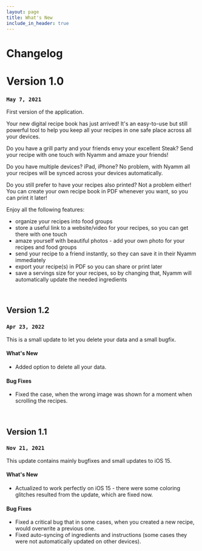 ```yaml
---
layout: page
title: What's New
include_in_header: true
---
```


# Changelog

# **Version 1.0**
### `May 7, 2021`
First version of the application.

Your new digital recipe book has just arrived! It's an easy-to-use but still powerful tool to help you keep all your recipes in one safe place across all your devices.

Do you have a grill party and your friends envy your excellent Steak? Send your recipe with one touch with Nyamm and amaze your friends!

Do you have multiple devices? iPad, iPhone? No problem, with Nyamm all your recipes will be synced across your devices automatically.

Do you still prefer to have your recipes also printed? Not a problem either! You can create your own recipe book in PDF whenever you want, so you can print it later!

Enjoy all the following features:
- organize your recipes into food groups
- store a useful link to a website/video for your recipes, so you can get there with one touch
- amaze yourself with beautiful photos - add your own photo for your recipes and food groups
- send your recipe to a friend instantly, so they can save it in their Nyamm immediately
- export your recipe(s) in PDF so you can share or print later
- save a servings size for your recipes, so by changing that, Nyamm will automatically update the needed ingredients

<br>

## **Version 1.2**
### `Apr 23, 2022`
This is a small update to let you delete your data and a small bugfix.

#### What's New
- Added option to delete all your data.

#### Bug Fixes
- Fixed the case, when the wrong image was shown for a moment when scrolling the recipes.

<br>

## Version 1.1
### `Nov 21, 2021`
This update contains mainly bugfixes and small updates to iOS 15.

#### What's New
- Actualized to work perfectly on iOS 15 - there were some coloring glitches resulted from the update, which are fixed now.

#### Bug Fixes
- Fixed a critical bug that in some cases, when you created a new recipe, would overwrite a previous one.
- Fixed auto-syncing of ingredients and instructions (some cases they were not automatically updated on other devices).
